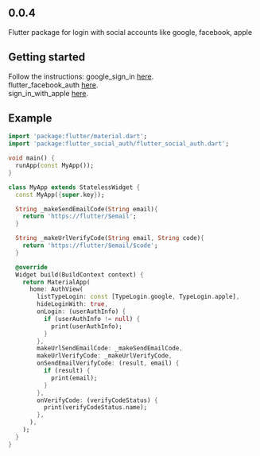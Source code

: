 <!--
This README describes the package. If you publish this package to pub.dev,
this README's contents appear on the landing page for your package.

For information about how to write a good package README, see the guide for
[writing package pages](https://dart.dev/guides/libraries/writing-package-pages).

For general information about developing packages, see the Dart guide for
[creating packages](https://dart.dev/guides/libraries/create-library-packages)
and the Flutter guide for
[developing packages and plugins](https://flutter.dev/developing-packages).
-->
## 0.0.4
Flutter package for login with social accounts like google, facebook, apple

## Getting started
Follow the instructions:
google_sign_in [here](https://pub.dev/packages/google_sign_in).  
flutter_facebook_auth [here](https://pub.dev/packages/flutter_facebook_auth).  
sign_in_with_apple [here](https://pub.dev/packages/sign_in_with_apple).  
## Example
```dart
import 'package:flutter/material.dart';
import 'package:flutter_social_auth/flutter_social_auth.dart';

void main() {
  runApp(const MyApp());
}

class MyApp extends StatelessWidget {
  const MyApp({super.key});

  String _makeSendEmailCode(String email){
    return 'https://flutter/$email';
  }

  String _makeUrlVerifyCode(String email, String code){
    return 'https://flutter/$email/$code';
  }

  @override
  Widget build(BuildContext context) {
    return MaterialApp(
      home: AuthView(
        listTypeLogin: const [TypeLogin.google, TypeLogin.apple],
        hideLoginWith: true,
        onLogin: (userAuthInfo) {
          if (userAuthInfo != null) {
            print(userAuthInfo);
          }
        },
        makeUrlSendEmailCode: _makeSendEmailCode,
        makeUrlVerifyCode: _makeUrlVerifyCode,
        onSendEmailVerifyCode: (result, email) {
          if (result) {
            print(email);
          }
        },
        onVerifyCode: (verifyCodeStatus) {
          print(verifyCodeStatus.name);
        },
      ),
    );
  }
}
```
